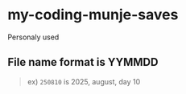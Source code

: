 # my-coding-munje-saves
Personaly used

## File name format is YYMMDD 
> ex) `250810` is 2025, august, day 10
